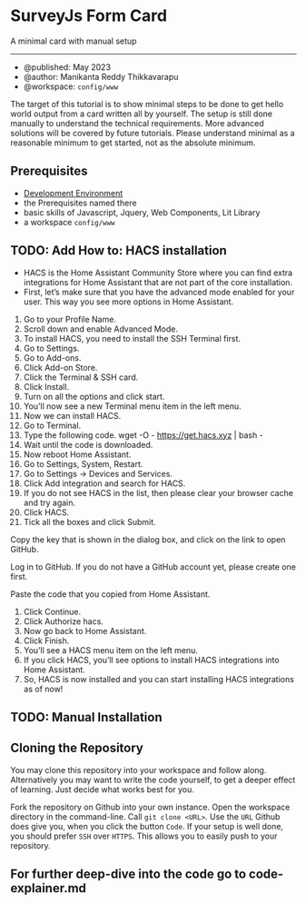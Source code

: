 # SurveyJs Form Card
A minimal card with manual setup
***


* @published: May 2023
* @author: Manikanta Reddy Thikkavarapu
* @workspace: `config/www`

The target of this tutorial is to show minimal steps to be done to get hello
world output from a card written all by yourself. The setup is still done
manually to understand the technical requirements. More advanced solutions will
be covered by future tutorials. Please understand minimal as a reasonable
minimum to get started, not as the absolute minimum.

## Prerequisites

* [Development Environment](https://github.com/home-assistant-tutorials/01.development-environment)
* the Prerequisites named there
* basic skills of Javascript, Jquery, Web Components, Lit Library
* a workspace `config/www`

## TODO: Add How to: HACS installation 

* HACS is the Home Assistant Community Store where you can find extra integrations for Home Assistant that are not part of the core installation.
* First, let’s make sure that you have the advanced mode enabled for your user. This way you see more options in Home Assistant.
1. Go to your Profile Name.
2. Scroll down and enable Advanced Mode.
3. To install HACS, you need to install the SSH Terminal first.
4. Go to Settings.
5. Go to Add-ons.
6. Click Add-on Store.
7. Click the Terminal & SSH card.
8. Click Install.
9. Turn on all the options and click start.
10. You’ll now see a new Terminal menu item in the left menu.
11. Now we can install HACS.
12. Go to Terminal.
13. Type the following code.
wget -O - https://get.hacs.xyz | bash -
14. Wait until the code is downloaded.
15. Now reboot Home Assistant.
16. Go to Settings, System, Restart.
17. Go to Settings -> Devices and Services.
18. Click Add integration and search for HACS.
19. If you do not see HACS in the list, then please clear your browser cache and try again.
20. Click HACS.
21. Tick all the boxes and click Submit.

Copy the key that is shown in the dialog box, and click on the link to open GitHub.

Log in to GitHub.
If you do not have a GitHub account yet, please create one first.

Paste the code that you copied from Home Assistant.
1. Click Continue.
2. Click Authorize hacs.
3. Now go back to Home Assistant.
4. Click Finish.
5. You’ll see a HACS menu item on the left menu.
6. If you click HACS, you’ll see options to install HACS integrations into Home Assistant.
7. So, HACS is now installed and you can start installing HACS integrations as of now!

## TODO: Manual Installation

## Cloning the Repository

You may clone this repository into your workspace and follow along.
Alternatively you may want to write the code yourself, to get a deeper effect of
learning. Just decide what works best for you.

Fork the repository on Github into your own instance. Open the workspace
directory in the command-line. Call `git clone <URL>`. Use the `URL` Github does
give you, when you click the button `Code`. If your setup is well done, you
should prefer `SSH` over `HTTPS`. This allows you to easily push to your
repository.

##  For further deep-dive into the code go to code-explainer.md